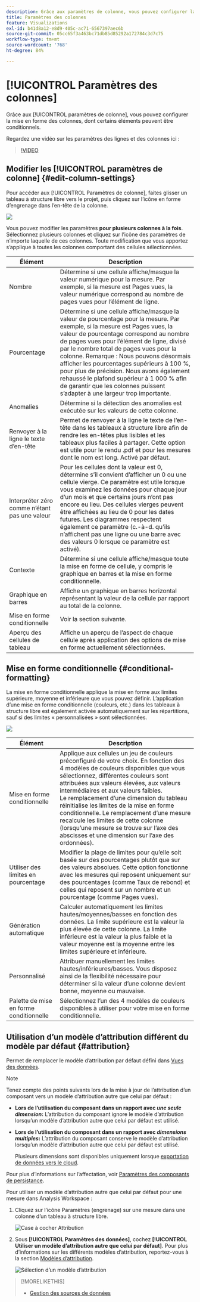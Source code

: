 ```yaml
---
description: Grâce aux paramètres de colonne, vous pouvez configurer la mise en forme des colonnes, dont certains éléments peuvent être conditionnels.
title: Paramètres des colonnes
feature: Visualizations
exl-id: b41d8a12-e8d9-405c-ac71-6567397aec6b
source-git-commit: 05cc65f3a463bc71db85d85292a172784c3d7c75
workflow-type: tm+mt
source-wordcount: '768'
ht-degree: 84%

---
```


# [!UICONTROL Paramètres des colonnes]

Grâce aux [!UICONTROL paramètres de colonne], vous pouvez configurer la mise en forme des colonnes, dont certains éléments peuvent être conditionnels.

Regardez une vidéo sur les paramètres des lignes et des colonnes ici :

>[!VIDEO](https://video.tv.adobe.com/v/40382/?quality=12)

## Modifier les [!UICONTROL paramètres de colonne] {#edit-column-settings}

Pour accéder aux [!UICONTROL Paramètres de colonne], faites glisser un tableau à structure libre vers le projet, puis cliquez sur l’icône en forme d’engrenage dans l’en-tête de la colonne.

![](assets/column_settings.png)

Vous pouvez modifier les paramètres **pour plusieurs colonnes à la fois**. Sélectionnez plusieurs colonnes et cliquez sur l’icône des paramètres de n’importe laquelle de ces colonnes. Toute modification que vous apportez s’applique à toutes les colonnes comportant des cellules sélectionnées.

| Élément | Description |
| --- | --- |
| Nombre | Détermine si une cellule affiche/masque la valeur numérique pour la mesure. Par exemple, si la mesure est Pages vues, la valeur numérique correspond au nombre de pages vues pour l’élément de ligne. |
| Pourcentage | Détermine si une cellule affiche/masque la valeur de pourcentage pour la mesure. Par exemple, si la mesure est Pages vues, la valeur de pourcentage correspond au nombre de pages vues pour l’élément de ligne, divisé par le nombre total de pages vues pour la colonne.  Remarque : Nous pouvons désormais afficher les pourcentages supérieurs à 100 %, pour plus de précision. Nous avons également rehaussé le plafond supérieur à 1 000 % afin de garantir que les colonnes puissent s’adapter à une largeur trop importante. |
| Anomalies | Détermine si la détection des anomalies est exécutée sur les valeurs de cette colonne. |
| Renvoyer à la ligne le texte d’en-tête | Permet de renvoyer à la ligne le texte de l’en-tête dans les tableaux à structure libre afin de rendre les en-têtes plus lisibles et les tableaux plus faciles à partager. Cette option est utile pour le rendu .pdf et pour les mesures dont le nom est long. Activé par défaut. |
| Interpréter zéro comme n’étant pas une valeur | Pour les cellules dont la valeur est 0, détermine s’il convient d’afficher un 0 ou une cellule vierge. Ce paramètre est utile lorsque vous examinez les données pour chaque jour d’un mois et que certains jours n’ont pas encore eu lieu.  Des cellules vierges peuvent être affichées au lieu de 0 pour les dates futures. Les diagrammes respectent également ce paramètre (c.-à-d. qu’ils n’affichent pas une ligne ou une barre avec des valeurs 0 lorsque ce paramètre est activé). |
| Contexte | Détermine si une cellule affiche/masque toute la mise en forme de cellule, y compris le graphique en barres et la mise en forme conditionnelle. |
| Graphique en barres | Affiche un graphique en barres horizontal représentant la valeur de la cellule par rapport au total de la colonne. |
| Mise en forme conditionnelle | Voir la section suivante. |
| Aperçu des cellules de tableau | Affiche un aperçu de l’aspect de chaque cellule après application des options de mise en forme actuellement sélectionnées. |

## Mise en forme conditionnelle {#conditional-formatting}

La mise en forme conditionnelle applique la mise en forme aux limites supérieure, moyenne et inférieure que vous pouvez définir. L’application d’une mise en forme conditionnelle (couleurs, etc.) dans les tableaux à structure libre est également activée automatiquement sur les répartitions, sauf si des limites « personnalisées » sont sélectionnées.

![](assets/conditional-formatting.png)

| Élément | Description |
| --- | --- |
| Mise en forme conditionnelle | Applique aux cellules un jeu de couleurs préconfiguré de votre choix. En fonction des 4 modèles de couleurs disponibles que vous sélectionnez, différentes couleurs sont attribuées aux valeurs élevées, aux valeurs intermédiaires et aux valeurs faibles. <br> Le remplacement d’une dimension du tableau réinitialise les limites de la mise en forme conditionnelle. Le remplacement d’une mesure recalcule les limites de cette colonne (lorsqu’une mesure se trouve sur l’axe des abscisses et une dimension sur l’axe des ordonnées). |
| Utiliser des limites en pourcentage | Modifier la plage de limites pour qu’elle soit basée sur des pourcentages plutôt que sur des valeurs absolues. Cette option fonctionne avec les mesures qui reposent uniquement sur des pourcentages (comme Taux de rebond) et celles qui reposent sur un nombre et un pourcentage (comme Pages vues). |
| Génération automatique | Calculer automatiquement les limites hautes/moyennes/basses en fonction des données. La limite supérieure est la valeur la plus élevée de cette colonne. La limite inférieure est la valeur la plus faible et la valeur moyenne est la moyenne entre les limites supérieure et inférieure. |
| Personnalisé | Attribuer manuellement les limites hautes/inférieures/basses. Vous disposez ainsi de la flexibilité nécessaire pour déterminer si la valeur d’une colonne devient bonne, moyenne ou mauvaise. |
| Palette de mise en forme conditionnelle | Sélectionnez l’un des 4 modèles de couleurs disponibles à utiliser pour votre mise en forme conditionnelle. |

## Utilisation d’un modèle d’attribution différent du modèle par défaut {#attribution}

Permet de remplacer le modèle d’attribution par défaut défini dans [Vues des données](/help/data-views/component-settings/attribution.md).

>[!NOTE]
>
>Tenez compte des points suivants lors de la mise à jour de l’attribution d’un composant vers un modèle d’attribution autre que celui par défaut :
>
>* **Lors de l’utilisation du composant dans un rapport avec *une seule dimension*:** L’attribution du composant ignore le modèle d’attribution lorsqu’un modèle d’attribution autre que celui par défaut est utilisé.
>
>* **Lors de l’utilisation du composant dans un rapport avec *dimensions multiples*:** L’attribution du composant conserve le modèle d’attribution lorsqu’un modèle d’attribution autre que celui par défaut est utilisé.
>
>   Plusieurs dimensions sont disponibles uniquement lorsque [exportation de données vers le cloud](/help/analysis-workspace/export/export-cloud.md).
>
> Pour plus d’informations sur l’affectation, voir [Paramètres des composants de persistance](/help/data-views/component-settings/persistence.md).

Pour utiliser un modèle d’attribution autre que celui par défaut pour une mesure dans Analysis Workspace :

1. Cliquez sur l’icône Paramètres (engrenage) sur une mesure dans une colonne d’un tableau à structure libre.

   ![Case à cocher Attribution](assets/attribution-checkbox.png)

2. Sous **[!UICONTROL Paramètres des données]**, cochez **[!UICONTROL Utiliser un modèle d’attribution autre que celui par défaut]**. Pour plus d’informations sur les différents modèles d’attribution, reportez-vous à la section [Modèles d’attribution](/help/data-views/component-settings/attribution.md).

   ![Sélection d’un modèle d’attribution](assets/attribution-select.png)

>[!MORELIKETHIS]
>
>* [Gestion des sources de données](/help/analysis-workspace/visualizations/t-sync-visualization.md)

